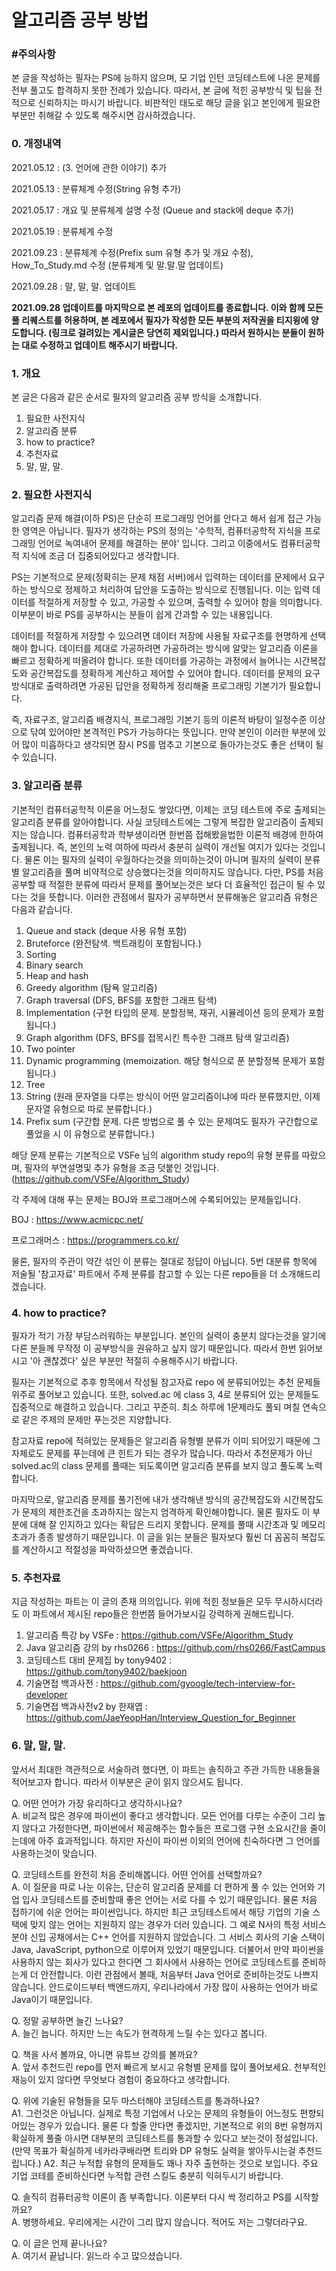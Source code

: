 # **알고리즘 공부 방법**

### **#주의사항**
본 글을 작성하는 필자는 PS에 능하지 않으며, 모 기업 인턴 코딩테스트에 나온 문제를 전부 풀고도 합격하지 못한 전례가 있습니다. 따라서, 본 글에 적힌 공부방식 및 팁을 전적으로 신뢰하지는 마시기 바랍니다. 비판적인 태도로 해당 글을 읽고 본인에게 필요한 부분만 취해갈 수 있도록 해주시면 감사하겠습니다.

### **0. 개정내역**

2021.05.12 : (3. 언어에 관한 이야기) 추가

2021.05.13 : 분류체계 수정(String 유형 추가) 

2021.05.17 : 개요 및 분류체계 설명 수정 (Queue and stack에 deque 추가)

2021.05.19 : 분류체계 수정

2021.09.23 : 분류체계 수정(Prefix sum 유형 추가 및 개요 수정), How_To_Study.md 수정 (분류체계 및 말.말.말 업데이트)

2021.09.28 : 말, 말, 말. 업데이트


**2021.09.28 업데이트를 마지막으로 본 레포의 업데이트를 종료합니다. 이와 함께 모든 풀 리퀘스트를 허용하며, 본 레포에서 필자가 작성한 모든 부분의 저작권을 티지윙에 양도합니다. (링크로 걸려있는 게시글은 당연히 제외입니다.) 따라서 원하시는 분들이 원하는 대로 수정하고 업데이트 해주시기 바랍니다.**


### **1. 개요**

본 글은 다음과 같은 순서로 필자의 알고리즘 공부 방식을 소개합니다.

1. 필요한 사전지식
2. 알고리즘 분류
3. how to practice?
4. 추천자료
5. 말, 말, 말.

### **2. 필요한 사전지식**

알고리즘 문제 해결(이하 PS)은 단순히 프로그래밍 언어를 안다고 해서 쉽게 접근 가능한 영역은 아닙니다. 필자가 생각하는 PS의 정의는 '수학적, 컴퓨터공학적 지식을 프로그래밍 언어로 녹여내어 문제를 해결하는 분야' 입니다. 그리고 이중에서도 컴퓨터공학적 지식에 조금 더 집중되어있다고 생각합니다.

PS는 기본적으로 문제(정확히는 문제 채점 서버)에서 입력하는 데이터를 문제에서 요구하는 방식으로 정제하고 처리하여 답안을 도출하는 방식으로 진행됩니다. 이는 입력 데이터를 적절하게 저장할 수 있고, 가공할 수 있으며, 출력할 수 있어야 함을 의미합니다. 이부분이 바로 PS를 공부하시는 분들이 쉽게 간과할 수 있는 내용입니다.

데이터를 적절하게 저장할 수 있으려면 데이터 저장에 사용될 자료구조를 현명하게 선택해야 합니다. 데이터를 제대로 가공하려면 가공하려는 방식에 알맞는 알고리즘 이론을 빠르고 정확하게 떠올려야 합니다. 또한 데이터를 가공하는 과정에서 늘어나는 시간복잡도와 공간복잡도를 정확하게 계산하고 제어할 수 있어야 합니다. 데이터를 문제의 요구방식대로 출력하려면 가공된 답안을 정확하게 정리해줄 프로그래밍 기본기가 필요합니다.

즉, 자료구조, 알고리즘 배경지식, 프로그래밍 기본기 등의 이론적 바탕이 일정수준 이상으로 닦여 있어야만 본격적인 PS가 가능하다는 뜻입니다. 만약 본인이 이러한 부분에 있어 많이 미흡하다고 생각되면 잠시 PS를 멈추고 기본으로 돌아가는것도 좋은 선택이 될 수 있습니다.

### **3. 알고리즘 분류**
기본적인 컴퓨터공학적 이론을 어느정도 쌓았다면, 이제는 코딩 테스트에 주로 출제되는 알고리즘 분류를 알아야합니다. 사실 코딩테스트에는 그렇게 복잡한 알고리즘이 출제되지는 않습니다. 컴퓨터공학과 학부생이라면 한번쯤 접해봤을법한 이론적 배경에 한하여 출제됩니다. 즉, 본인의 노력 여하에 따라서 충분히 실력이 개선될 여지가 있다는 것입니다. 물론 이는 필자의 실력이 우월하다는것을 의미하는것이 아니며 필자의 실력이 분류별 알고리즘을 풀며 비약적으로 상승했다는것을 의미하지도 않습니다. 다만, PS를 처음 공부할 때 적절한 분류에 따라서 문제를 풀어보는것은 보다 더 효율적인 접근이 될 수 있다는 것을 뜻합니다. 이러한 관점에서 필자가 공부하면서 분류해놓은 알고리즘 유형은 다음과 같습니다.


1. Queue and stack (deque 사용 유형 포함)
2. Bruteforce (완전탐색. 백트래킹이 포함됩니다.)
3. Sorting
4. Binary search
5. Heap and hash
6. Greedy algorithm (탐욕 알고리즘)
7. Graph traversal (DFS, BFS를 포함한 그래프 탐색)
8. Implementation (구현 타입의 문제. 분할정복, 재귀, 시뮬레이션 등의 문제가 포함됩니다.)
9. Graph algorithm (DFS, BFS를 접목시킨 특수한 그래프 탐색 알고리즘)
10. Two pointer
11. Dynamic programming (memoization. 해당 형식으로 푼 분할정복 문제가 포함됩니다.)
12. Tree
13. String (원래 문자열을 다루는 방식이 어떤 알고리즘이냐에 따라 분류했지만, 이제 문자열 유형으로 따로 분류합니다.)
14. Prefix sum (구간합 문제. 다른 방법으로 풀 수 있는 문제여도 필자가 구간합으로 풀었을 시 이 유형으로 분류합니다.)


해당 문제 분류는 기본적으로 VSFe 님의 algorithm study repo의 유형 분류를 따랐으며, 필자의 부연설명및 추가 유형을 조금 덧붙인 것입니다. (https://github.com/VSFe/Algorithm_Study)


각 주제에 대해 푸는 문제는 BOJ와 프로그래머스에 수록되어있는 문제들입니다.

BOJ : https://www.acmicpc.net/

프로그래머스 : https://programmers.co.kr/

물론, 필자의 주관이 약간 섞인 이 분류는 절대로 정답이 아닙니다. 5번 대분류 항목에 저술될 '참고자료' 파트에서 주제 분류를 참고할 수 있는 다른 repo들을 더 소개해드리겠습니다.

### **4. how to practice?**

필자가 적기 가장 부담스러워하는 부분입니다. 본인의 실력이 충분치 않다는것을 알기에 다른 분들께 무작정 이 공부방식을 권유하고 싶지 않기 때문입니다. 따라서 한번 읽어보시고 '아 괜찮겠다' 싶은 부분만 적절히 수용해주시기 바랍니다.

필자는 기본적으로 추후 항목에서 작성될 참고자료 repo 에 분류되어있는 추천 문제들 위주로 풀어보고 있습니다. 또한, solved.ac 에 class 3, 4로 분류되어 있는 문제들도 집중적으로 해결하고 있습니다. 그리고 꾸준히. 최소 하루에 1문제라도 풀되 며칠 연속으로 같은 주제의 문제만 푸는것은 지양합니다.

참고자료 repo에 적혀있는 문제들은 알고리즘 유형별 분류가 이미 되어있기 때문에 그 자체로도 문제를 푸는데에 큰 힌트가 되는 경우가 많습니다. 따라서 추천문제가 아닌 solved.ac의 class 문제를 풀때는 되도록이면 알고리즘 분류를 보지 않고 풀도록 노력합니다.

마지막으로, 알고리즘 문제를 풀기전에 내가 생각해낸 방식의 공간복잡도와 시간복잡도가 문제의 제한조건을 초과하지는 않는지 엄격하게 확인해야합니다. 물론 필자도 이 부분에 대해 잘 인지하고 있다는 확답은 드리지 못합니다. 문제를 풀때 시간초과 및 메모리초과가 종종 발생하기 때문입니다. 이 글을 읽는 분들은 필자보다 훨씬 더 꼼꼼히 복잡도를 계산하시고 적절성을 파악하셨으면 좋겠습니다.

### **5. 추천자료**

지금 작성하는 파트는 이 글의 존재 의의입니다. 위에 적힌 정보들은 모두 무시하시더라도 이 파트에서 제시된 repo들은 한번쯤 들어가보시길 강력하게 권해드립니다.

1. 알고리즘 특강 by VSFe : https://github.com/VSFe/Algorithm_Study
2. Java 알고리즘 강의 by rhs0266 : https://github.com/rhs0266/FastCampus
3. 코딩테스트 대비 문제집 by tony9402 : https://github.com/tony9402/baekjoon
4. 기술면접 백과사전 : https://github.com/gyoogle/tech-interview-for-developer
5. 기술면접 백과사전v2 by 한재엽 : https://github.com/JaeYeopHan/Interview_Question_for_Beginner

### **6. 말, 말, 말.**

앞서서 최대한 객관적으로 서술하려 했다면, 이 파트는 솔직하고 주관 가득한 내용들을 적어보고자 합니다. 따라서 이부분은 굳이 읽지 않으셔도 됩니다.

Q. 어떤 언어가 가장 유리하다고 생각하시나요?<br>
A. 비교적 많은 경우에 파이썬이 좋다고 생각합니다. 모든 언어를 다루는 수준이 그리 높지 않다고 가정한다면, 파이썬에서 제공해주는 함수들은 프로그램 구현 소요시간을 줄이는데에 아주 효과적입니다. 하지만 자신이 파이썬 이외의 언어에 친숙하다면 그 언어를 사용하는것이 맞습니다. 

Q. 코딩테스트를 완전히 처음 준비해봅니다. 어떤 언어를 선택할까요?<br>
A. 이 질문을 따로 나눈 이유는, 단순히 알고리즘 문제를 더 편하게 풀 수 있는 언어와 기업 입사 코딩테스트를 준비할때 좋은 언어는 서로 다를 수 있기 때문입니다. 물론 처음 접하기에 쉬운 언어는 파이썬입니다. 하지만 최근 코딩테스트에서 해당 기업의 기술 스택에 맞지 않는 언어는 지원하지 않는 경우가 더러 있습니다. 그 예로 N사의 특정 서비스 분야 신입 공채에서는 C++ 언어를 지원하지 않았습니다. 그 서비스 회사의 기술 스택이 Java, JavaScript, python으로 이루어져 있었기 때문입니다. 더불어서 만약 파이썬을 사용하지 않는 회사가 있다고 한다면 그 회사에서 사용하는 언어로 코딩테스트를 준비하는게 더 안전합니다. 이런 관점에서 볼때, 처음부터 Java 언어로 준비하는것도 나쁘지 않습니다. 안드로이드부터 백앤드까지, 우리나라에서 가장 많이 사용하는 언어가 바로 Java이기 때문입니다.

Q. 정말 공부하면 늘긴 느나요?<br>
A. 늘긴 늡니다. 하지만 느는 속도가 현격하게 느릴 수는 있다고 봅니다. 

Q. 책을 사서 볼까요, 아니면 유튜브 강의를 볼까요?<br>
A. 앞서 추천드린 repo를 먼저 빠르게 보시고 유형별 문제를 많이 풀어보세요. 천부적인 재능이 있지 않다면 무엇보다 경험이 중요하다고 생각합니다.

Q. 위에 기술된 유형들을 모두 마스터해야 코딩테스트를 통과하나요?<br>
A1. 그런것은 아닙니다. 실제로 특정 기업에서 나오는 문제의 유형들이 어느정도 편향되어있는 경우가 있습니다. 물론 다 할줄 안다면 좋겠지만, 기본적으로 위의 8번 유형까지 확실하게 풀줄 아시면 대부분의 코딩테스트를 통과할 수 있다고 보는것이 정설입니다. (만약 목표가 확실하게 네카라쿠배라면 트리와 DP 유형도 실력을 쌓아두시는걸 추천드립니다.)
A2. 최근 누적합 유형의 문제들도 꽤나 자주 출현하는 것으로 보입니다. 주요 기업 코테를 준비하신다면 누적합 관련 스킬도 충분히 익혀두시기 바랍니다.

Q. 솔직히 컴퓨터공학 이론이 좀 부족합니다. 이론부터 다시 싹 정리하고 PS를 시작할까요?<br>
A. 병행하세요. 우리에게는 시간이 그리 많지 않습니다. 적어도 저는 그렇더라구요.


Q. 이 글은 언제 끝나나요?<br>
A. 여기서 끝납니다. 읽느라 수고 많으셨습니다.


